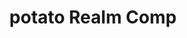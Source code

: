 ---
title: potato Realm Comp
alt_text: exploded 3d pen render
img: ../imgs/More/Potato/FinalCompScreenshot.png
link:
---